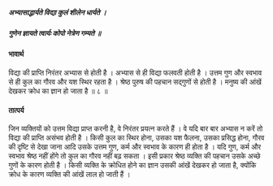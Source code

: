 ##### अभ्यासाद्धार्यते विद्या कुलं शीलेन धार्यते ।
##### गुणेन ज्ञायते त्वार्यः कोपो नेत्रेण गम्यते ॥

#### भावार्थ

विद्या की प्राप्ति निरंतर अभ्यास से होती है । अभ्यास से ही विद्या फलवती होती है । उत्तम गुण और स्वभाव से ही कुल का गौरव और यश स्थिर रहता है । श्रेष्ठ पुरुष की पहचान सद्गुणों से होती है । मनुष्य की आंखें देखकर क्रोध का ज्ञान हो जाता है ॥ ८ ॥

#### तात्पर्य

जिन व्यक्तियों को उत्तम विद्या प्राप्त करनी है, वे निरंतर प्रयत्न करते हैं । वे यदि बार बार अभ्यास न करें तो विद्या की प्राप्ति असंभव होती है । किसी कुल का स्थिर होना, उसका यश फैलना, उसका प्रसिद्ध होना, गौरव की दृष्टि से देखा जाना आदि उसके उत्तम गुण, कर्म और स्वभाव के कारण ही होता है । यदि गुण, कर्म और स्वभाव श्रेष्ठ नहीं होंगे तो कुल का गौरव नहीं बढ़ सकता । इसी प्रकार श्रेष्ठ व्यक्ति की पहचान उसके अच्छे गुणों के कारण होती है । किसी व्यक्ति के क्रोधित होने का ज्ञान उसकी आंखें देखकर हो जाता है, क्योंकि क्रोध के कारण व्यक्ति की आंखें लाल हो जाती हैं ।